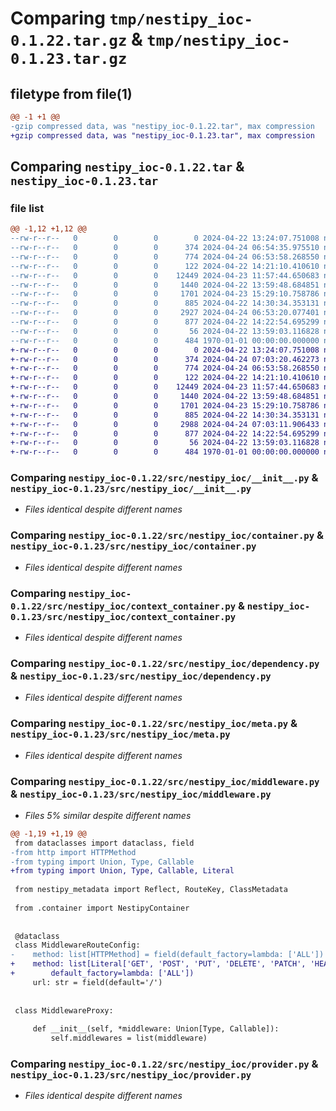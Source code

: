 # Comparing `tmp/nestipy_ioc-0.1.22.tar.gz` & `tmp/nestipy_ioc-0.1.23.tar.gz`

## filetype from file(1)

```diff
@@ -1 +1 @@
-gzip compressed data, was "nestipy_ioc-0.1.22.tar", max compression
+gzip compressed data, was "nestipy_ioc-0.1.23.tar", max compression
```

## Comparing `nestipy_ioc-0.1.22.tar` & `nestipy_ioc-0.1.23.tar`

### file list

```diff
@@ -1,12 +1,12 @@
--rw-r--r--   0        0        0        0 2024-04-22 13:24:07.751008 nestipy_ioc-0.1.22/README.md
--rw-r--r--   0        0        0      374 2024-04-24 06:54:35.975510 nestipy_ioc-0.1.22/pyproject.toml
--rw-r--r--   0        0        0      774 2024-04-24 06:53:58.268550 nestipy_ioc-0.1.22/src/nestipy_ioc/__init__.py
--rw-r--r--   0        0        0      122 2024-04-22 14:21:10.410610 nestipy_ioc-0.1.22/src/nestipy_ioc/annotation.py
--rw-r--r--   0        0        0    12449 2024-04-23 11:57:44.650683 nestipy_ioc-0.1.22/src/nestipy_ioc/container.py
--rw-r--r--   0        0        0     1440 2024-04-22 13:59:48.684851 nestipy_ioc-0.1.22/src/nestipy_ioc/context_container.py
--rw-r--r--   0        0        0     1701 2024-04-23 15:29:10.758786 nestipy_ioc-0.1.22/src/nestipy_ioc/dependency.py
--rw-r--r--   0        0        0      885 2024-04-22 14:30:34.353131 nestipy_ioc-0.1.22/src/nestipy_ioc/meta.py
--rw-r--r--   0        0        0     2927 2024-04-24 06:53:20.077401 nestipy_ioc-0.1.22/src/nestipy_ioc/middleware.py
--rw-r--r--   0        0        0      877 2024-04-22 14:22:54.695299 nestipy_ioc-0.1.22/src/nestipy_ioc/provider.py
--rw-r--r--   0        0        0       56 2024-04-22 13:59:03.116828 nestipy_ioc-0.1.22/src/nestipy_ioc/utils.py
--rw-r--r--   0        0        0      484 1970-01-01 00:00:00.000000 nestipy_ioc-0.1.22/PKG-INFO
+-rw-r--r--   0        0        0        0 2024-04-22 13:24:07.751008 nestipy_ioc-0.1.23/README.md
+-rw-r--r--   0        0        0      374 2024-04-24 07:03:20.462273 nestipy_ioc-0.1.23/pyproject.toml
+-rw-r--r--   0        0        0      774 2024-04-24 06:53:58.268550 nestipy_ioc-0.1.23/src/nestipy_ioc/__init__.py
+-rw-r--r--   0        0        0      122 2024-04-22 14:21:10.410610 nestipy_ioc-0.1.23/src/nestipy_ioc/annotation.py
+-rw-r--r--   0        0        0    12449 2024-04-23 11:57:44.650683 nestipy_ioc-0.1.23/src/nestipy_ioc/container.py
+-rw-r--r--   0        0        0     1440 2024-04-22 13:59:48.684851 nestipy_ioc-0.1.23/src/nestipy_ioc/context_container.py
+-rw-r--r--   0        0        0     1701 2024-04-23 15:29:10.758786 nestipy_ioc-0.1.23/src/nestipy_ioc/dependency.py
+-rw-r--r--   0        0        0      885 2024-04-22 14:30:34.353131 nestipy_ioc-0.1.23/src/nestipy_ioc/meta.py
+-rw-r--r--   0        0        0     2988 2024-04-24 07:03:11.906433 nestipy_ioc-0.1.23/src/nestipy_ioc/middleware.py
+-rw-r--r--   0        0        0      877 2024-04-22 14:22:54.695299 nestipy_ioc-0.1.23/src/nestipy_ioc/provider.py
+-rw-r--r--   0        0        0       56 2024-04-22 13:59:03.116828 nestipy_ioc-0.1.23/src/nestipy_ioc/utils.py
+-rw-r--r--   0        0        0      484 1970-01-01 00:00:00.000000 nestipy_ioc-0.1.23/PKG-INFO
```

### Comparing `nestipy_ioc-0.1.22/src/nestipy_ioc/__init__.py` & `nestipy_ioc-0.1.23/src/nestipy_ioc/__init__.py`

 * *Files identical despite different names*

### Comparing `nestipy_ioc-0.1.22/src/nestipy_ioc/container.py` & `nestipy_ioc-0.1.23/src/nestipy_ioc/container.py`

 * *Files identical despite different names*

### Comparing `nestipy_ioc-0.1.22/src/nestipy_ioc/context_container.py` & `nestipy_ioc-0.1.23/src/nestipy_ioc/context_container.py`

 * *Files identical despite different names*

### Comparing `nestipy_ioc-0.1.22/src/nestipy_ioc/dependency.py` & `nestipy_ioc-0.1.23/src/nestipy_ioc/dependency.py`

 * *Files identical despite different names*

### Comparing `nestipy_ioc-0.1.22/src/nestipy_ioc/meta.py` & `nestipy_ioc-0.1.23/src/nestipy_ioc/meta.py`

 * *Files identical despite different names*

### Comparing `nestipy_ioc-0.1.22/src/nestipy_ioc/middleware.py` & `nestipy_ioc-0.1.23/src/nestipy_ioc/middleware.py`

 * *Files 5% similar despite different names*

```diff
@@ -1,19 +1,19 @@
 from dataclasses import dataclass, field
-from http import HTTPMethod
-from typing import Union, Type, Callable
+from typing import Union, Type, Callable, Literal
 
 from nestipy_metadata import Reflect, RouteKey, ClassMetadata
 
 from .container import NestipyContainer
 
 
 @dataclass
 class MiddlewareRouteConfig:
-    method: list[HTTPMethod] = field(default_factory=lambda: ['ALL'])
+    method: list[Literal['GET', 'POST', 'PUT', 'DELETE', 'PATCH', 'HEAD', 'OPTIONS', 'ALL', 'ANY']] = field(
+        default_factory=lambda: ['ALL'])
     url: str = field(default='/')
 
 
 class MiddlewareProxy:
 
     def __init__(self, *middleware: Union[Type, Callable]):
         self.middlewares = list(middleware)
```

### Comparing `nestipy_ioc-0.1.22/src/nestipy_ioc/provider.py` & `nestipy_ioc-0.1.23/src/nestipy_ioc/provider.py`

 * *Files identical despite different names*

